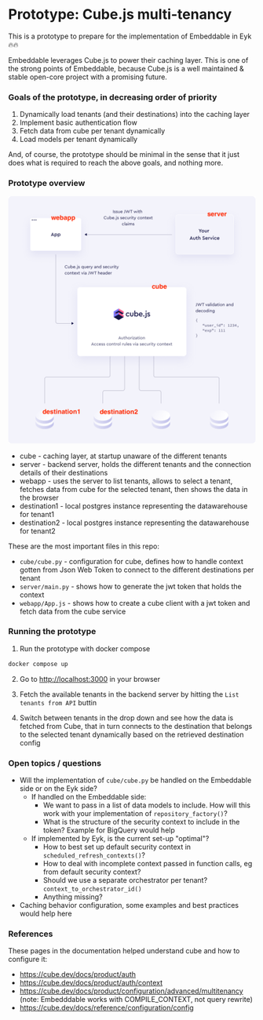 
# Prototype: Cube.js multi-tenancy

This is a prototype to prepare for the implementation of Embeddable in Eyk 🔥🔥

Embeddable leverages Cube.js to power their caching layer. This is one of the strong points of Embeddable, because Cube.js is a well maintained & stable open-core project with a promising future.

### Goals of the prototype, in decreasing order of priority

1. Dynamically load tenants (and their destinations) into the caching layer
2. Implement basic authentication flow
3. Fetch data from cube per tenant dynamically
4. Load models per tenant dynamically

And, of course, the prototype should be minimal in the sense that it just does what is required to reach the above goals, and nothing more.

### Prototype overview

![authentication overview](images/cube-auth.png)

- cube - caching layer, at startup unaware of the different tenants
- server - backend server, holds the different tenants and the connection details of their destinations
- webapp - uses the server to list tenants, allows to select a tenant, fetches data from cube for the selected tenant, then shows the data in the browser
- destination1 - local postgres instance representing the datawarehouse for tenant1
- destination2 - local postgres instance representing the datawarehouse for tenant2

These are the most important files in this repo:
- `cube/cube.py` - configuration for cube, defines how to handle context gotten from Json Web Token to connect to the different destinations per tenant
- `server/main.py` - shows how to generate the jwt token that holds the context
- `webapp/App.js` - shows how to create a cube client with a jwt token and fetch data from the cube service

### Running the prototype

1. Run the prototype with docker compose
```bash
docker compose up
```

2. Go to [http://localhost:3000](http://localhost:3000) in your browser

3. Fetch the available tenants in the backend server by hitting the `List tenants from API` buttin

4. Switch between tenants in the drop down and see how the data is fetched from Cube, that in turn connects to the destination that belongs to the selected tenant dynamically based on the retrieved destination config

### Open topics / questions

- Will the implementation of `cube/cube.py` be handled on the Embeddable side or on the Eyk side?
  - If handled on the Embeddable side:
    - We want to pass in a list of data models to include. How will this work with your implementation of `repository_factory()`?
    - What is the structure of the security context to include in the token? Example for BigQuery would help
  - If implemented by Eyk, is the current set-up "optimal"?
    - How to best set up default security context in `scheduled_refresh_contexts()`?
    - How to deal with incomplete context passed in function calls, eg from default security context?
    - Should we use a separate orchestrator per tenant? `context_to_orchestrator_id()`
    - Anything missing?
- Caching behavior configuration, some examples and best practices would help here

### References

These pages in the documentation helped understand cube and how to configure it:
- https://cube.dev/docs/product/auth
- https://cube.dev/docs/product/auth/context
- https://cube.dev/docs/product/configuration/advanced/multitenancy (note: Embedddable works with COMPILE_CONTEXT, not query rewrite)
- https://cube.dev/docs/reference/configuration/config
